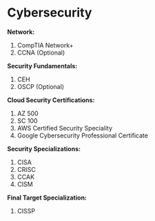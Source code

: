 # Cybersecurity
**Network:**
1. CompTIA Network+
2. CCNA (Optional)

**Security Fundamentals:**
1. CEH
2. OSCP (Optional)

**Cloud Security Certifications:**
1. AZ 500
2. SC 100
3. AWS Certified Security Speciality
4. Google Cybersecurity Professional Certificate

**Security Specializations:**
1. CISA
2. CRISC
3. CCAK
4. CISM

**Final Target Specialization:**
1. CISSP
